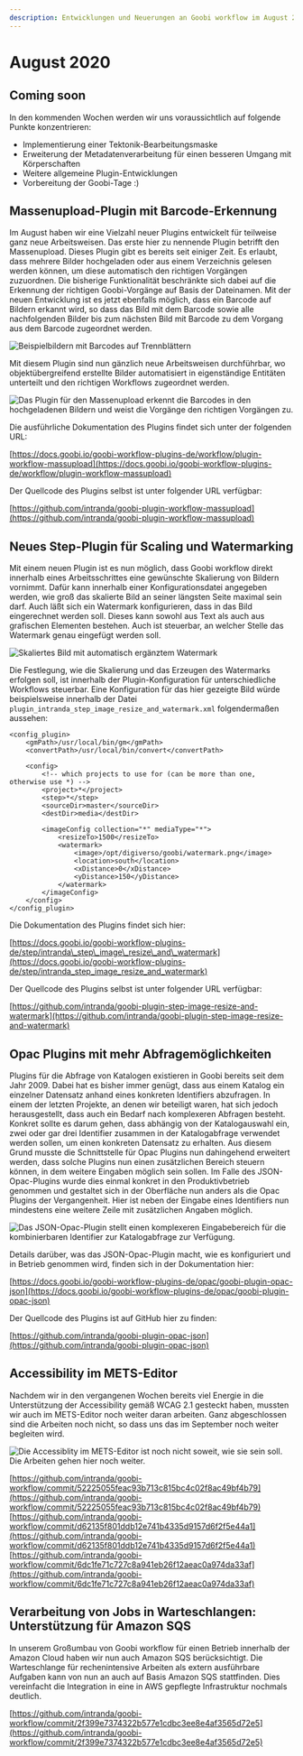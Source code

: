 ```yaml
---
description: Entwicklungen und Neuerungen an Goobi workflow im August 2020
---
```


# August 2020

## Coming soon

In den kommenden Wochen werden wir uns voraussichtlich auf folgende Punkte konzentrieren:

* Implementierung einer Tektonik-Bearbeitungsmaske
* Erweiterung der Metadatenverarbeitung für einen besseren Umgang mit Körperschaften
* Weitere allgemeine Plugin-Entwicklungen
* Vorbereitung der Goobi-Tage :\)

## Massenupload-Plugin mit Barcode-Erkennung

Im August haben wir eine Vielzahl neuer Plugins entwickelt für teilweise ganz neue Arbeitsweisen. Das erste hier zu nennende Plugin betrifft den Massenupload. Dieses Plugin gibt es bereits seit einiger Zeit. Es erlaubt, dass mehrere Bilder hochgeladen oder aus einem Verzeichnis gelesen werden können, um diese automatisch den richtigen Vorgängen zuzuordnen. Die bisherige Funktionalität beschränkte sich dabei auf die Erkennung der richtigen Goobi-Vorgänge auf Basis der Dateinamen. Mit der neuen Entwicklung ist es jetzt ebenfalls möglich, dass ein Barcode auf Bildern erkannt wird, so dass das Bild mit dem Barcode sowie alle nachfolgenden Bilder bis zum nächsten Bild mit Barcode zu dem Vorgang aus dem Barcode zugeordnet werden.

![Beispielbildern mit Barcodes auf Trennbl&#xE4;ttern](../.gitbook/assets/2008_massupload1.png)

Mit diesem Plugin sind nun gänzlich neue Arbeitsweisen durchführbar, wo objektübergreifend erstellte Bilder automatisiert in eigenständige Entitäten unterteilt und den richtigen Workflows zugeordnet werden.

![Das Plugin f&#xFC;r den Massenupload erkennt die Barcodes in den hochgeladenen Bildern und weist die Vorg&#xE4;nge den richtigen Vorg&#xE4;ngen zu.](../.gitbook/assets/2008_massupload2_de.png)

Die ausführliche Dokumentation des Plugins findet sich unter der folgenden URL:

[https://docs.goobi.io/goobi-workflow-plugins-de/workflow/plugin-workflow-massupload](https://docs.goobi.io/goobi-workflow-plugins-de/workflow/plugin-workflow-massupload)

Der Quellcode des Plugins selbst ist unter folgender URL verfügbar:

[https://github.com/intranda/goobi-plugin-workflow-massupload](https://github.com/intranda/goobi-plugin-workflow-massupload)

## Neues Step-Plugin für Scaling und Watermarking

Mit einem neuen Plugin ist es nun möglich, dass Goobi workflow direkt innerhalb eines Arbeitsschrittes eine gewünschte Skalierung von Bildern vornimmt. Dafür kann innerhalb einer Konfigurationsdatei angegeben werden, wie groß das skalierte Bild an seiner längsten Seite maximal sein darf. Auch läßt sich ein Watermark konfigurieren, dass in das Bild eingerechnet werden soll. Dieses kann sowohl aus Text als auch aus grafischen Elementen bestehen. Auch ist steuerbar, an welcher Stelle das Watermark genau eingefügt werden soll.

![Skaliertes Bild mit automatisch erg&#xE4;nztem Watermark](../.gitbook/assets/2008_watermark.png)

Die Festlegung, wie die Skalierung und das Erzeugen des Watermarks erfolgen soll, ist innerhalb der Plugin-Konfiguration für unterschiedliche Workflows steuerbar. Eine Konfiguration für das hier gezeigte Bild würde beispielsweise innerhalb der Datei `plugin_intranda_step_image_resize_and_watermark.xml` folgendermaßen aussehen:

```markup
<config_plugin>
    <gmPath>/usr/local/bin/gm</gmPath>
    <convertPath>/usr/local/bin/convert</convertPath>

    <config>
        <!-- which projects to use for (can be more than one, otherwise use *) -->
        <project>*</project>
        <step>*</step>
        <sourceDir>master</sourceDir>
        <destDir>media</destDir>

        <imageConfig collection="*" mediaType="*">
            <resizeTo>1500</resizeTo>
            <watermark>
                <image>/opt/digiverso/goobi/watermark.png</image>
                <location>south</location>
                <xDistance>0</xDistance>
                <yDistance>150</yDistance>
            </watermark>
        </imageConfig>
    </config>
</config_plugin>
```

Die Dokumentation des Plugins findet sich hier:

[https://docs.goobi.io/goobi-workflow-plugins-de/step/intranda\_step\_image\_resize\_and\_watermark](https://docs.goobi.io/goobi-workflow-plugins-de/step/intranda_step_image_resize_and_watermark)

Der Quellcode des Plugins selbst ist unter folgender URL verfügbar:

[https://github.com/intranda/goobi-plugin-step-image-resize-and-watermark](https://github.com/intranda/goobi-plugin-step-image-resize-and-watermark)

## Opac Plugins mit mehr Abfragemöglichkeiten

Plugins für die Abfrage von Katalogen existieren in Goobi bereits seit dem Jahr 2009. Dabei hat es bisher immer genügt, dass aus einem Katalog ein einzelner Datensatz anhand eines konkreten Identifiers abzufragen. In einem der letzten Projekte, an denen wir beteiligt waren, hat sich jedoch herausgestellt, dass auch ein Bedarf nach komplexeren Abfragen besteht. Konkret sollte es darum gehen, dass abhängig von der Katalogauswahl ein, zwei oder gar drei Identifier zusammen in der Katalogabfrage verwendet werden sollen, um einen konkreten Datensatz zu erhalten. Aus diesem Grund musste die Schnittstelle für Opac Plugins nun dahingehend erweitert werden, dass solche Plugins nun einen zusätzlichen Bereich steuern können, in dem weitere Eingaben möglich sein sollen. Im Falle des JSON-Opac-Plugins wurde dies einmal konkret in den Produktivbetrieb genommen und gestaltet sich in der Oberfläche nun anders als die Opac Plugins der Vergangenheit. Hier ist neben der Eingabe eines Identifiers nun mindestens eine weitere Zeile mit zusätzlichen Angaben möglich.

![Das JSON-Opac-Plugin stellt einen komplexeren Eingabebereich f&#xFC;r die kombinierbaren Identifier zur Katalogabfrage zur Verf&#xFC;gung.](../.gitbook/assets/2008_opac_de.png)

Details darüber, was das JSON-Opac-Plugin macht, wie es konfiguriert und in Betrieb genommen wird, finden sich in der Dokumentation hier:

[https://docs.goobi.io/goobi-workflow-plugins-de/opac/goobi-plugin-opac-json](https://docs.goobi.io/goobi-workflow-plugins-de/opac/goobi-plugin-opac-json)

Der Quellcode des Plugins ist auf GitHub hier zu finden:

[https://github.com/intranda/goobi-plugin-opac-json](https://github.com/intranda/goobi-plugin-opac-json)

## Accessibility im METS-Editor

Nachdem wir in den vergangenen Wochen bereits viel Energie in die Unterstützung der Accessibility gemäß WCAG 2.1 gesteckt haben, mussten wir auch im METS-Editor noch weiter daran arbeiten. Ganz abgeschlossen sind die Arbeiten noch nicht, so dass uns das im September noch weiter begleiten wird.

![Die Accessiblity im METS-Editor ist noch nicht soweit, wie sie sein soll. Die Arbeiten gehen hier noch weiter.](../.gitbook/assets/2008_accessibility_de.png)

[https://github.com/intranda/goobi-workflow/commit/52225055feac93b713c815bc4c02f8ac49bf4b79](https://github.com/intranda/goobi-workflow/commit/52225055feac93b713c815bc4c02f8ac49bf4b79)  
[https://github.com/intranda/goobi-workflow/commit/d62135f801ddb12e741b4335d9157d6f2f5e44a1](https://github.com/intranda/goobi-workflow/commit/d62135f801ddb12e741b4335d9157d6f2f5e44a1)  
[https://github.com/intranda/goobi-workflow/commit/6dc1fe71c727c8a941eb26f12aeac0a974da33af](https://github.com/intranda/goobi-workflow/commit/6dc1fe71c727c8a941eb26f12aeac0a974da33af)

## Verarbeitung von Jobs in Warteschlangen: Unterstützung für Amazon SQS

In unserem Großumbau von Goobi workflow für einen Betrieb innerhalb der Amazon Cloud haben wir nun auch Amazon SQS berücksichtigt. Die Warteschlange für rechenintensive Arbeiten als extern ausführbare Aufgaben kann von nun an auch auf Basis Amazon SQS stattfinden. Dies vereinfacht die Integration in eine in AWS gepflegte Infrastruktur nochmals deutlich.

[https://github.com/intranda/goobi-workflow/commit/2f399e7374322b577e1cdbc3ee8e4af3565d72e5](https://github.com/intranda/goobi-workflow/commit/2f399e7374322b577e1cdbc3ee8e4af3565d72e5)

